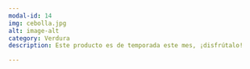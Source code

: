 ```yaml
---
modal-id: 14
img: cebolla.jpg
alt: image-alt
category: Verdura
description: Este producto es de temporada este mes, ¡disfrútalo!

---
```

